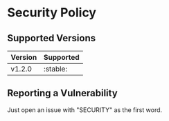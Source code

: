 # Security Policy

## Supported Versions

| Version | Supported          |
| ------- | ------------------ |
| v1.2.0  | :stable:           |

## Reporting a Vulnerability

Just open an issue with "SECURITY" as the first word.
